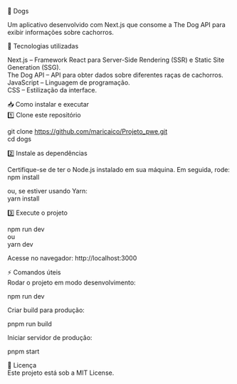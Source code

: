 🐶 Dogs


Um aplicativo desenvolvido com Next.js que consome a The Dog API para exibir informações sobre cachorros.



🚀 Tecnologias utilizadas


Next.js – Framework React para Server-Side Rendering (SSR) e Static Site Generation (SSG).  
The Dog API – API para obter dados sobre diferentes raças de cachorros.  
JavaScript – Linguagem de programação.  
CSS – Estilização da interface.  

📥 Como instalar e executar  
1️⃣ Clone este repositório


git clone https://github.com/maricaico/Projeto_pwe.git  
cd dogs


2️⃣ Instale as dependências  


Certifique-se de ter o Node.js instalado em sua máquina. Em seguida, rode:  
npm install


ou, se estiver usando Yarn:  
yarn install


3️⃣ Execute o projeto


npm run dev  
ou  
yarn dev  


Acesse no navegador: http://localhost:3000


⚡ Comandos úteis  
Rodar o projeto em modo desenvolvimento:  


npm run dev


Criar build para produção:


pnpm run build


Iniciar servidor de produção:


pnpm start


📄 Licença  
Este projeto está sob a MIT License.
